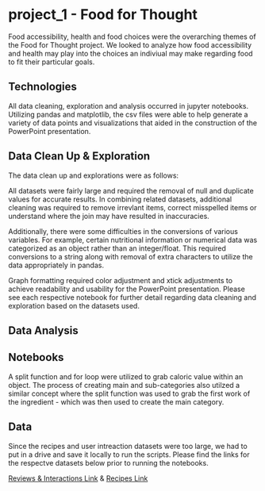 # project_1 - Food for Thought
Food accessibility, health and food choices were the overarching themes of the Food for Thought project. We looked to analyze how food accessibility and health may play into the choices an indiviual may make regarding food to fit their particular goals. 


## Technologies
All data cleaning, exploration and analysis occurred in jupyter notebooks. Utilizing pandas and matplotlib, the csv files were able to help generate a variety of data points and visualizations that aided in the construction of the PowerPoint presentation.




## Data Clean Up & Exploration 

The data clean up and explorations were as follows:

All datasets were fairly large and required the removal of null and duplicate values for accurate results. In combining related datasets, additional cleaning was required to remove irrevlant items, correct misspelled items or understand where the join may have resulted in inaccuracies. 

Additionally, there were some difficulties in the conversions of various variables. For example, certain nutritional information or numerical data was categorized as an object rather than an integer/float. This required conversions to a string along with removal of extra characters to utilize the data appropriately in pandas. 

Graph formatting required color adjustment and xtick adjustments to achieve readability and usability for the PowerPoint presentation. Please see each respective notebook for further detail regarding data cleaning and exploration based on the datasets used. 


## Data Analysis



## Notebooks 
A split function and for loop were utilized to grab caloric value within an object. The process of creating main and sub-categories also utilzed a similar concept where the split function was used to grab the first work of the ingredient - which was then used to create the main category. 


## Data


Since the recipes and user intreaction datasets were too large, we had to put in a drive and save it locally to run the scripts. Please find the links for the respectve datasets below prior to running the notebooks.

[Reviews & Interactions Link](https://drive.google.com/file/d/1mUidiQSvwrK3rDyoc94vM7owyUphSJ7K/view?usp=sharing "Reviews & Interactions Link") & [Recipes Link](https://drive.google.com/file/d/1X-ql9B4xjRIPa3Sa7kJTzEXekW6pBand/view?usp=sharing "Recipes Link")
